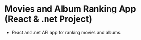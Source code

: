 # Movies and Album Ranking App (React & .net Project)
- React and .net API app for ranking movies and albums.
